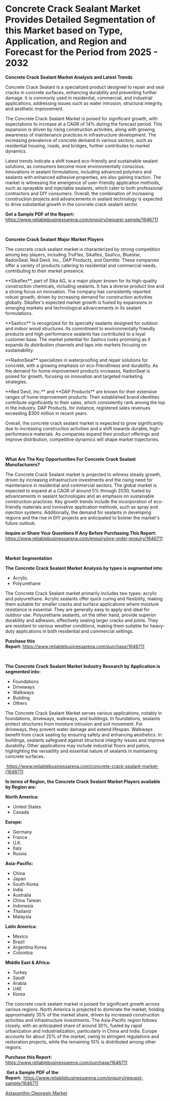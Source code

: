 <p><h1>Concrete Crack Sealant Market Provides Detailed Segmentation of this Market based on Type, Application, and Region and Forecast for the Period from 2025 - 2032</h1></p><p><strong>Concrete Crack Sealant Market Analysis and Latest Trends</strong></p>
<p><p>Concrete Crack Sealant is a specialized product designed to repair and seal cracks in concrete surfaces, enhancing durability and preventing further damage. It is commonly used in residential, commercial, and industrial applications, addressing issues such as water intrusion, structural integrity, and aesthetic improvement.</p><p>The Concrete Crack Sealant Market is poised for significant growth, with expectations to increase at a CAGR of 14% during the forecast period. This expansion is driven by rising construction activities, along with growing awareness of maintenance practices in infrastructure development. The increasing prevalence of concrete demand in various sectors, such as residential housing, roads, and bridges, further contributes to market dynamics.</p><p>Latest trends indicate a shift toward eco-friendly and sustainable sealant solutions, as consumers become more environmentally conscious. Innovations in sealant formulations, including advanced polymers and sealants with enhanced adhesive properties, are also gaining traction. The market is witnessing the emergence of user-friendly application methods, such as sprayable and injectable sealants, which cater to both professional contractors and DIY consumers. Overall, the combination of increasing construction projects and advancements in sealant technology is expected to drive substantial growth in the concrete crack sealant sector.</p></p>
<p><strong>Get a Sample PDF of the Report:&nbsp;</strong> <a href="https://www.reliablebusinessarena.com/enquiry/request-sample/1646711?utm_campaign=2202&utm_medium=2&utm_source=Github&utm_content=ia&utm_term=31012025&utm_id=concrete-crack-sealant">https://www.reliablebusinessarena.com/enquiry/request-sample/1646711</a></p>
<p>&nbsp;</p>
<p><strong>Concrete Crack Sealant Major Market Players</strong></p>
<p><p>The concrete crack sealant market is characterized by strong competition among key players, including TruFlex, Sikaflex, Sashco, Bluestar, RadonSeal, Red Devil, Inc., DAP Products, and Damtite. These companies offer a variety of products catering to residential and commercial needs, contributing to their market presence.</p><p>**Sikaflex**, part of Sika AG, is a major player known for its high-quality construction chemicals, including sealants. It has a diverse product line and a strong focus on innovation. The company has consistently reported robust growth, driven by increasing demand for construction activities globally. Sikaflex's expected market growth is fueled by expansions in emerging markets and technological advancements in its sealant formulations.</p><p>**Sashco** is recognized for its specialty sealants designed for outdoor and indoor wood structures. Its commitment to environmentally friendly products and high-performance sealants has contributed to a loyal customer base. The market potential for Sashco looks promising as it expands its distribution channels and taps into markets focusing on sustainability.</p><p>**RadonSeal** specializes in waterproofing and repair solutions for concrete, with a growing emphasis on eco-friendliness and durability. As the demand for home improvement products increases, RadonSeal is poised for growth, focusing on innovation and targeted marketing strategies.</p><p>**Red Devil, Inc.** and **DAP Products** are known for their extensive ranges of home improvement products. Their established brand identities contribute significantly to their sales, which consistently rank among the top in the industry. DAP Products, for instance, registered sales revenues exceeding $300 million in recent years.</p><p>Overall, the concrete crack sealant market is expected to grow significantly due to increasing construction activities and a shift towards durable, high-performance materials. As companies expand their product offerings and improve distribution, competitive dynamics will shape market trajectories.</p></p>
<p>&nbsp;</p>
<p><strong>What Are The Key Opportunities For Concrete Crack Sealant Manufacturers?</strong></p>
<p><p>The Concrete Crack Sealant market is projected to witness steady growth, driven by increasing infrastructure investments and the rising need for maintenance in residential and commercial sectors. The global market is expected to expand at a CAGR of around 5% through 2030, fueled by advancements in sealant technologies and an emphasis on sustainable construction practices. Key growth trends include the incorporation of eco-friendly materials and innovative application methods, such as spray and injection systems. Additionally, the demand for sealants in developing regions and the rise in DIY projects are anticipated to bolster the market's future outlook.</p></p>
<p><strong>Inquire or Share Your Questions If Any Before Purchasing This Report:</strong> <a href="https://www.reliablebusinessarena.com/enquiry/pre-order-enquiry/1646711?utm_campaign=2202&utm_medium=2&utm_source=Github&utm_content=ia&utm_term=31012025&utm_id=concrete-crack-sealant">https://www.reliablebusinessarena.com/enquiry/pre-order-enquiry/1646711</a></p>
<p>&nbsp;</p>
<p><strong>Market Segmentation</strong></p>
<p><strong>The Concrete Crack Sealant Market Analysis by types is segmented into:</strong></p>
<p><ul><li>Acrylic</li><li>Polyurethane</li></ul></p>
<p><p>The Concrete Crack Sealant market primarily includes two types: acrylic and polyurethane. Acrylic sealants offer quick curing and flexibility, making them suitable for smaller cracks and surface applications where moisture resistance is essential. They are generally easy to apply and ideal for outdoor use. Polyurethane sealants, on the other hand, provide superior durability and adhesion, effectively sealing larger cracks and joints. They are resistant to various weather conditions, making them suitable for heavy-duty applications in both residential and commercial settings.</p></p>
<p><strong>Purchase this Report:&nbsp;</strong><a href="https://www.reliablebusinessarena.com/purchase/1646711?utm_campaign=2202&utm_medium=2&utm_source=Github&utm_content=ia&utm_term=31012025&utm_id=concrete-crack-sealant">https://www.reliablebusinessarena.com/purchase/1646711</a></p>
<p>&nbsp;</p>
<p><strong>The Concrete Crack Sealant Market Industry Research by Application is segmented into:</strong></p>
<p><ul><li>Foundations</li><li>Driveways</li><li>Walkways</li><li>Building</li><li>Others</li></ul></p>
<p><p>The Concrete Crack Sealant Market serves various applications, notably in foundations, driveways, walkways, and buildings. In foundations, sealants protect structures from moisture intrusion and soil movement. For driveways, they prevent water damage and extend lifespan. Walkways benefit from crack sealing by ensuring safety and enhancing aesthetics. In buildings, sealants safeguard against structural integrity issues and improve durability. Other applications may include industrial floors and patios, highlighting the versatility and essential nature of sealants in maintaining concrete surfaces.</p></p>
<p><a href="https://www.reliablebusinessarena.com/concrete-crack-sealant-market-r1646711?utm_campaign=2202&utm_medium=2&utm_source=Github&utm_content=ia&utm_term=31012025&utm_id=concrete-crack-sealant">&nbsp;https://www.reliablebusinessarena.com/concrete-crack-sealant-market-r1646711</a></p>
<p><strong>In terms of Region, the Concrete Crack Sealant Market Players available by Region are:</strong></p>
<p>
    <p> <strong> North America: </strong>
        <ul>
            <li>United States</li>
            <li>Canada</li>
        </ul>
        </p> 
    <p> <strong> Europe: </strong>
        <ul>
            <li>Germany</li>
            <li>France</li>
            <li>U.K.</li>
            <li>Italy</li>
            <li>Russia</li>
        </ul>
        </p> 
    <p> <strong> Asia-Pacific: </strong>
        <ul>
            <li>China</li>
            <li>Japan</li>
            <li>South Korea</li>
            <li>India</li>
            <li>Australia</li>
            <li>China Taiwan</li>
            <li>Indonesia</li>
            <li>Thailand</li>
            <li>Malaysia</li>
        </ul>
        </p> 
    <p> <strong> Latin America: </strong>
        <ul>
            <li>Mexico</li>
            <li>Brazil</li>
            <li>Argentina Korea</li>
            <li>Colombia</li>
        </ul>
        </p> 
    <p> <strong> Middle East & Africa: </strong>
        <ul>
            <li>Turkey</li>
            <li>Saudi</li>
            <li>Arabia</li>
            <li>UAE</li>
            <li>Korea</li>
        </ul>
    </p>
    </p>
<p><p>The concrete crack sealant market is poised for significant growth across various regions. North America is projected to dominate the market, holding approximately 35% of the market share, driven by increased construction activities and infrastructure investments. The Asia-Pacific region follows closely, with an anticipated share of around 30%, fueled by rapid urbanization and industrialization, particularly in China and India. Europe accounts for about 25% of the market, owing to stringent regulations and restoration projects, while the remaining 10% is distributed among other regions.</p></p>
<p><strong>Purchase this Report: </strong><a href="https://www.reliablebusinessarena.com/purchase/1646711?utm_campaign=2202&utm_medium=2&utm_source=Github&utm_content=ia&utm_term=31012025&utm_id=concrete-crack-sealant">https://www.reliablebusinessarena.com/purchase/1646711</a></p>
<p>&nbsp;<strong>Get a Sample PDF of the Report:&nbsp;&nbsp;</strong><a href="https://www.reliablebusinessarena.com/enquiry/request-sample/1646711?utm_campaign=2202&utm_medium=2&utm_source=Github&utm_content=ia&utm_term=31012025&utm_id=concrete-crack-sealant">https://www.reliablebusinessarena.com/enquiry/request-sample/1646711</a></p>
<p><strong></strong></p>
<p><p><a href="https://github.com/rodinayygacklezi/Market-Research-Report-List-1/blob/main/astaxanthin-oleoresin-market.md?utm_campaign=2202&utm_medium=2&utm_source=Github&utm_content=ia&utm_term=31012025&utm_id=concrete-crack-sealant">Astaxanthin Oleoresin Market</a></p></p>